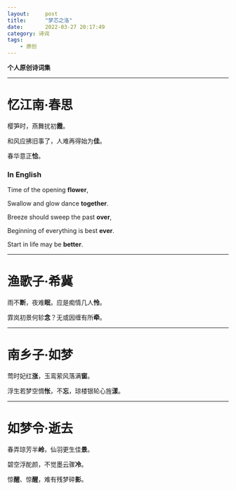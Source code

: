 ```yaml
---
layout:     post
title:      "梦芯之洛"
date:       2022-03-27 20:17:49
category: 诗词
tags:
    - 原创
---
```

**个人原创诗词集**

***

# 忆江南·春思


樱笋时，燕舞扰初**霞**。

和风应拂旧事了，人难再得始为**佳**。

春华意正**恰**。


### In English


Time of the opening **flower**,

Swallow and glow dance **together**.

Breeze should sweep the past **over**,

Beginning of everything is best **ever**.

Start in life may be **better**.


***


# 渔歌子·希冀


雨不**断**，夜难**眠**，应是痴情几人**怜**。

霏岚初景何轸**念**？无或因缠有所**牵**。


***


# 南乡子·如梦


莺时妃红**涨**，玉鸾萦风落满**窗**。

浮生若梦空惆**怅**，不**忘**，琼楼银轮心旌**漾**。


***


# 如梦令·逝去


春弄琼芳半**岭**，仙羽更生佳**景**。

碧空浮酡颜，不觉墨云骤**冷**。

惊**醒**、惊**醒**，难有残梦碎**影**。

